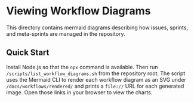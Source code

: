 # Viewing Workflow Diagrams

This directory contains mermaid diagrams describing how issues,
sprints, and meta-sprints are managed in the repository.

## Quick Start

Install Node.js so that the `npx` command is available. Then run
`/scripts/list_workflow_diagrams.sh` from the repository root. The
script uses the Mermaid CLI to render each workflow diagram as an SVG
under `/docs/workflows/rendered/` and prints a `file://` URL for each
generated image. Open those links in your browser to view the charts.
